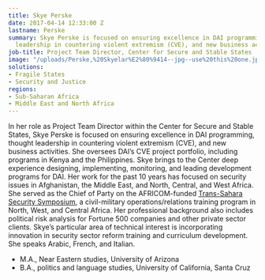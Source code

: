 ```yaml
---
title: Skye Perske
date: 2017-04-14 12:33:00 Z
lastname: Perske
summary: Skye Perske is focused on ensuring excellence in DAI programming, thought
  leadership in countering violent extremism (CVE), and new business activities.
job-title: Project Team Director, Center for Secure and Stable States
image: "/uploads/Perske,%20Skyelar%E2%80%9414--jpg--use%20this%20one.jpg"
solutions:
- Fragile States
- Security and Justice
regions:
- Sub-Saharan Africa
- Middle East and North Africa
---
```


In her role as Project Team Director within the Center for Secure and Stable States, Skye Perske is focused on ensuring excellence in DAI programming, thought leadership in countering violent extremism (CVE), and new business activities. She oversees DAI’s CVE project portfolio, including programs in Kenya and the Philippines. Skye brings to the Center deep experience designing, implementing, monitoring, and leading development programs for DAI. Her work for the past 10 years has focused on security issues in Afghanistan, the Middle East, and North, Central, and West Africa. She served as the Chief of Party on the AFRICOM-funded [Trans-Sahara Security Symposium](https://www.dai.com/our-work/projects/africa-trans-sahara-security-symposium-tss), a civil-military operations/relations training program in North, West, and Central Africa. Her professional background also includes political risk analysis for Fortune 500 companies and other private sector clients. Skye’s particular area of technical interest is incorporating innovation in security sector reform training and curriculum development. She speaks Arabic, French, and Italian.
* M.A., Near Eastern studies, University of Arizona
* B.A., politics and language studies, University of California, Santa Cruz